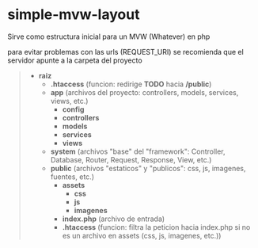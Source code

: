 # simple-mvw-layout

Sirve como estructura inicial para un MVW (Whatever) en php

para evitar problemas con las urls (REQUEST_URI) se recomienda que el servidor apunte a la carpeta del proyecto

> * **raiz**
>   * **.htaccess** (funcion: redirige **TODO** hacia **/public**)
>   * **app** (archivos del proyecto: controllers, models, services, views, etc.)
>     * **config**
>     * **controllers**
>     * **models**
>     * **services**
>     * **views**
>   * **system** (archivos "base" del "framework": Controller, Database, Router, Request, Response, View, etc.)
>   * **public** (archivos "estaticos" y "publicos": css, js, imagenes, fuentes, etc.)
>     * **assets**
>       * **css**
>       * **js**
>       * **imagenes**
>     * **index.php** (archivo de entrada)
>     * **.htaccess** (funcion: filtra la peticion hacia index.php si no es un archivo en assets (css, js, imagenes, etc.))
